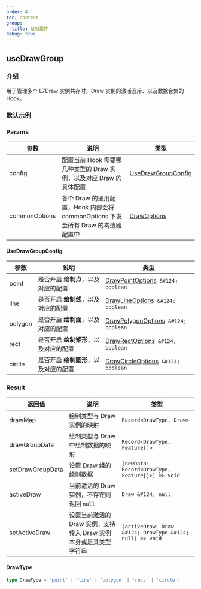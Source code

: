 ```yaml
---
order: 4
toc: content
group:
  title: 绘制组件
debug: true
---
```


## useDrawGroup

### 介绍

用于管理多个 L7Draw 实例共存时，Draw 实例的激活互斥、以及数据合集的 Hook。

### 默认示例

<code src="./demos/default.tsx" compact defaultShowCode></code>

### Params

| 参数 | 说明 | 类型 |
| --- | --- | --- |
| config | 配置当前 Hook 需要哪几种类型的 Draw 实例，以及对应 Draw 的具体配置 | [UseDrawGroupConfig](#usedrawgroupconfig) |
| commonOptions | 各个 Draw 的通用配置，Hook 内部会将 commonOptions 下发至所有 Draw 的构造器配置中 | [DrawOptions](https://antv.vision/L7Draw/docs/draw/point#%E9%85%8D%E7%BD%AE) |

#### UseDrawGroupConfig

| 参数 | 说明 | 类型 |
| --- | --- | --- |
| point | 是否开启 **绘制点**，以及对应的配置 | [DrawPointOptions](https://antv.vision/L7Draw/docs/draw/point#%E9%85%8D%E7%BD%AE)` &#124; boolean` |
| line | 是否开启 **绘制线**，以及对应的配置 | [DrawLineOptions](https://antv.vision/L7Draw/docs/draw/line#%E9%85%8D%E7%BD%AE)` &#124; boolean` |
| polygon | 是否开启 **绘制面**，以及对应的配置 | [DrawPolygonOptions](https://antv.vision/L7Draw/docs/draw/polygon#%E9%85%8D%E7%BD%AE)` &#124; boolean` |
| rect | 是否开启 **绘制矩形**，以及对应的配置 | [DrawRectOptions](https://antv.vision/L7Draw/docs/draw/rect#%E9%85%8D%E7%BD%AE)` &#124; boolean` |
| circle | 是否开启 **绘制圆形**，以及对应的配置 | [DrawCircleOptions](https://antv.vision/L7Draw/docs/draw/circle#%E9%85%8D%E7%BD%AE)` &#124; boolean` |

### Result

| 返回值 | 说明 | 类型 |
| --- | --- | --- |
| drawMap | 绘制类型与 Draw 实例的映射 | `Record<DrawType, Draw>` |
| drawGroupData | 绘制类型与 Draw 中绘制数据的映射 | `Record<DrawType, Feature[]>` |
| setDrawGroupData | 设置 Draw 组的绘制数据 | `(newData: Record<DrawType, Feature[]>) => void` |
| activeDraw | 当前激活的 Draw 实例，不存在则返回 `null` | `Draw &#124; null` |
| setActiveDraw | 设置当前激活的 Draw 实例，支持传入 Draw 实例本身或是其类型字符串 | `(activeDraw: Draw &#124; DrawType &#124; null) => void` |

#### DrawType

```ts
type DrawType = 'point' | 'line' | 'polygon' | 'rect' | 'circle';
```
